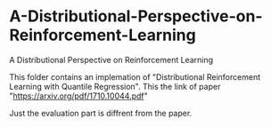 # A-Distributional-Perspective-on-Reinforcement-Learning
A Distributional Perspective on Reinforcement Learning

This folder contains an implemation of "Distributional Reinforcement Learning with Quantile Regression". 
This the link of paper "https://arxiv.org/pdf/1710.10044.pdf"

Just the evaluation part is diffrent from the paper.
